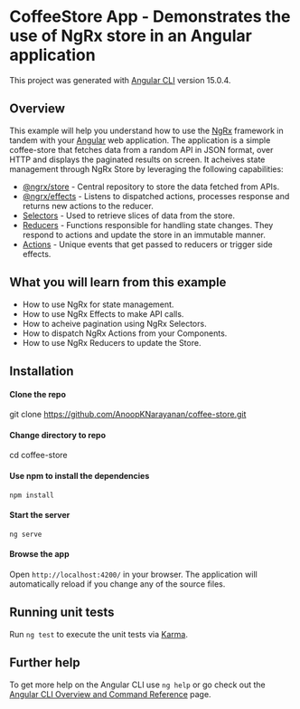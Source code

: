 # CoffeeStore App - Demonstrates the use of NgRx store in an Angular application

This project was generated with [Angular CLI](https://github.com/angular/angular-cli) version 15.0.4.

## Overview

This example will help you understand how to use the [NgRx](https://ngrx.io/) framework in tandem with your [Angular](https://angular.io/) web application. The application is a simple coffee-store that fetches data from a random API in JSON format, over HTTP and displays the paginated results on screen. It acheives state management through NgRx Store by leveraging the following capabilities:

* [@ngrx/store](https://ngrx.io/guide/store) - Central repository to store the data fetched from APIs.
* [@ngrx/effects](https://ngrx.io/guide/effects) - Listens to dispatched actions, processes response and returns new actions to the reducer.
* [Selectors](https://ngrx.io/guide/store/selectors) - Used to retrieve slices of data from the store.
* [Reducers](https://ngrx.io/guide/store/reducers) - Functions responsible for handling state changes. They respond to actions and update the store in an immutable manner.
* [Actions](https://ngrx.io/guide/store/actions) - Unique events that get passed to reducers or trigger side effects.

## What you will learn from this example

* How to use NgRx for state management.
* How to use NgRx Effects to make API calls.
* How to acheive pagination using NgRx Selectors.
* How to dispatch NgRx Actions from your Components.
* How to use NgRx Reducers to update the Store.

## Installation

#### Clone the repo
git clone https://github.com/AnoopKNarayanan/coffee-store.git

#### Change directory to repo
cd coffee-store

#### Use npm to install the dependencies
`npm install`

#### Start the server
`ng serve`

#### Browse the app
Open `http://localhost:4200/` in your browser. The application will automatically reload if you change any of the source files.

## Running unit tests

Run `ng test` to execute the unit tests via [Karma](https://karma-runner.github.io).

## Further help

To get more help on the Angular CLI use `ng help` or go check out the [Angular CLI Overview and Command Reference](https://angular.io/cli) page.

